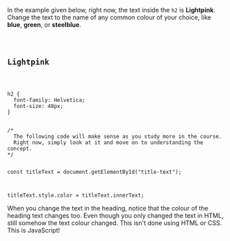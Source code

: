 In the example given below,
right now,
the text inside
the `h2` is **Lightpink**.
Change the text to
the name of any
common colour of your choice,
like **blue**,
**green**,
or
**steelblue**. 

<codeblock language="javascript" type="lesson" testMode="fixedInput">
<code>
<panel language="html">
<h2 id="title-text">Lightpink</h2>
</panel>
<panel language="css">
h2 {
  font-family: Helvetica;
  font-size: 48px;
}
</panel>
<panel language="javascript">
/*
  The following code will make sense as you study more in the course.
  Right now, simply look at it and move on to understanding the concept.
*/

const titleText = document.getElementById("title-text");

titleText.style.color = titleText.innerText;
</panel>
</code>
</codeblock>

When you change the text 
in the heading, notice that 
the colour of the heading text 
changes too. Even though you 
only changed the text in HTML, 
still somehow the text colour 
changed. This isn't done 
using HTML or CSS. 
This is JavaScript!

